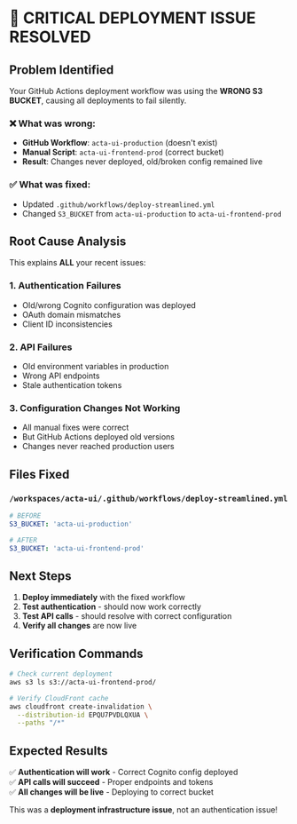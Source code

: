 # 🚨 CRITICAL DEPLOYMENT ISSUE RESOLVED

## Problem Identified
Your GitHub Actions deployment workflow was using the **WRONG S3 BUCKET**, causing all deployments to fail silently.

### ❌ What was wrong:
- **GitHub Workflow**: `acta-ui-production` (doesn't exist)
- **Manual Script**: `acta-ui-frontend-prod` (correct bucket)
- **Result**: Changes never deployed, old/broken config remained live

### ✅ What was fixed:
- Updated `.github/workflows/deploy-streamlined.yml`
- Changed `S3_BUCKET` from `acta-ui-production` to `acta-ui-frontend-prod`

## Root Cause Analysis

This explains **ALL** your recent issues:

### 1. **Authentication Failures**
- Old/wrong Cognito configuration was deployed
- OAuth domain mismatches
- Client ID inconsistencies

### 2. **API Failures**  
- Old environment variables in production
- Wrong API endpoints
- Stale authentication tokens

### 3. **Configuration Changes Not Working**
- All manual fixes were correct
- But GitHub Actions deployed old versions
- Changes never reached production users

## Files Fixed

### `/workspaces/acta-ui/.github/workflows/deploy-streamlined.yml`
```yaml
# BEFORE
S3_BUCKET: 'acta-ui-production'

# AFTER  
S3_BUCKET: 'acta-ui-frontend-prod'
```

## Next Steps

1. **Deploy immediately** with the fixed workflow
2. **Test authentication** - should now work correctly
3. **Test API calls** - should resolve with correct configuration
4. **Verify all changes** are now live

## Verification Commands

```bash
# Check current deployment
aws s3 ls s3://acta-ui-frontend-prod/

# Verify CloudFront cache
aws cloudfront create-invalidation \
  --distribution-id EPQU7PVDLQXUA \
  --paths "/*"
```

## Expected Results

✅ **Authentication will work** - Correct Cognito config deployed  
✅ **API calls will succeed** - Proper endpoints and tokens  
✅ **All changes will be live** - Deploying to correct bucket  

This was a **deployment infrastructure issue**, not an authentication issue!
